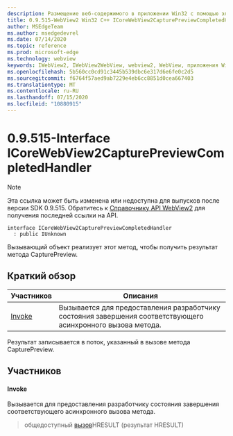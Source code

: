 ```yaml
---
description: Размещение веб-содержимого в приложении Win32 с помощью элемента управления Microsoft Edge WebView2
title: 0.9.515-WebView2 Win32 C++ ICoreWebView2CapturePreviewCompletedHandler
author: MSEdgeTeam
ms.author: msedgedevrel
ms.date: 07/14/2020
ms.topic: reference
ms.prod: microsoft-edge
ms.technology: webview
keywords: IWebView2, IWebView2WebView, webview2, WebView, приложения Win32, Win32, EDGE, ICoreWebView2, ICoreWebView2Controller, элемент управления "веб-браузер", HTML Edge
ms.openlocfilehash: 5b560cc0cd91c3445b539dbc6e317d6e6fe0c2d5
ms.sourcegitcommit: f6764f57aed9ab7229e4eb6cc8851d0cea667403
ms.translationtype: MT
ms.contentlocale: ru-RU
ms.lasthandoff: 07/15/2020
ms.locfileid: "10880915"
---
```

# 0.9.515-Interface ICoreWebView2CapturePreviewCompletedHandler 

> [!NOTE]
> Эта ссылка может быть изменена или недоступна для выпусков после версии SDK 0.9.515. Обратитесь к [Справочнику API WebView2](../../../webview2-api-reference.md) для получения последней ссылки на API.

```
interface ICoreWebView2CapturePreviewCompletedHandler
  : public IUnknown
```

Вызывающий объект реализует этот метод, чтобы получить результат метода CapturePreview.

## Краткий обзор

 Участников                        | Описания
--------------------------------|---------------------------------------------
[Invoke](#invoke) | Вызывается для предоставления разработчику состояния завершения соответствующего асинхронного вызова метода.

Результат записывается в поток, указанный в вызове метода CapturePreview.

## Участников

#### Invoke 

Вызывается для предоставления разработчику состояния завершения соответствующего асинхронного вызова метода.

> общедоступный [вызов](#invoke)HRESULT (результат HRESULT)


